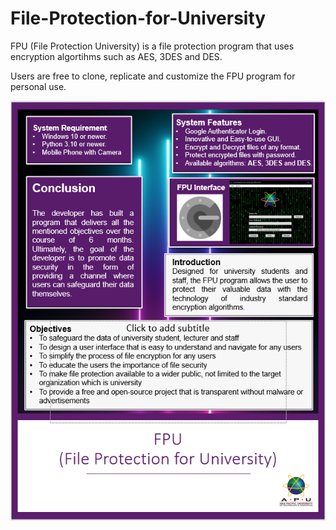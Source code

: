 # File-Protection-for-University
FPU (File Protection University) is a file protection program that uses encryption algortihms such as AES, 3DES and DES.

Users are free to clone, replicate and customize the FPU program for personal use.

![alt text](https://github.com/JMapu/File-Protection-for-University/blob/main/poster.png?raw=true)
